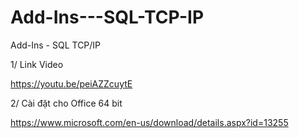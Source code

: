 # Add-Ins---SQL-TCP-IP
Add-Ins - SQL TCP/IP

1/ Link Video

https://youtu.be/peiAZZcuytE

2/ Cài đặt cho Office 64 bit

https://www.microsoft.com/en-us/download/details.aspx?id=13255
